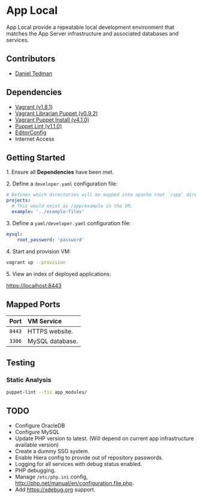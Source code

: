 
# App Local

App Local provide a repeatable local development environment that matches the App Server infrastructure and associated databases and services.

## Contributors

* [Daniel Tedman](http://danieltedman.com)

## Dependencies

* [Vagrant (v1.8.1)](https://www.vagrantup.com)
* [Vagrant Librarian Puppet (v0.9.2)](https://github.com/mhahn/vagrant-librarian-puppet)
* [Vagrant Puppet Install (v4.1.0)](https://github.com/petems/vagrant-puppet-install)
* [Puppet Lint (v1.1.0)](http://puppet-lint.com/)
* [EditorConfig](http://editorconfig.org/)
* Internet Access

## Getting Started

1\. Ensure all **Dependencies** have been met.

2\. Define a `developer.yaml` configuration file:

```yaml
# Defines which directories will be mapped into apache root `/app` directory.
projects:
  # This would exist as /app/example in the VM.
  example: '../example-files'
```

3\. Define a `yaml/developer.yaml` configuration file:

```yaml
mysql:
    root_password: 'password'
```

4\. Start and provision VM:

```bash
vagrant up --provision
```

5\. View an index of deployed applications:

[https://localhost:8443](https://localhost:8443)

## Mapped Ports

| Port | VM Service |
|:---|:---|
| `8443` | HTTPS website. |
| `3306` | MySQL database. |

## Testing

### Static Analysis

```bash
puppet-lint --fix app_modules/
```

## TODO

* Configure OracleDB
* Configure MySQL
* Update PHP version to latest. (Will depend on current app infrastructure available version)
* Create a dummy SSO system.
* Enable Hiera config to provide out of repository passwords.
* Logging for all services with debug status enabled.
* PHP debugging.
* Manage `/etc/php.ini` config, http://php.net/manual/en/configuration.file.php.
* Add https://xdebug.org support.
